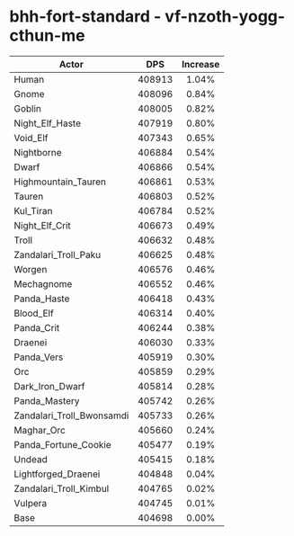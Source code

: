 # bhh-fort-standard - vf-nzoth-yogg-cthun-me
| Actor | DPS | Increase |
|---|:---:|:---:|
|Human|408913|1.04%|
|Gnome|408096|0.84%|
|Goblin|408005|0.82%|
|Night_Elf_Haste|407919|0.80%|
|Void_Elf|407343|0.65%|
|Nightborne|406884|0.54%|
|Dwarf|406866|0.54%|
|Highmountain_Tauren|406861|0.53%|
|Tauren|406803|0.52%|
|Kul_Tiran|406784|0.52%|
|Night_Elf_Crit|406673|0.49%|
|Troll|406632|0.48%|
|Zandalari_Troll_Paku|406625|0.48%|
|Worgen|406576|0.46%|
|Mechagnome|406552|0.46%|
|Panda_Haste|406418|0.43%|
|Blood_Elf|406314|0.40%|
|Panda_Crit|406244|0.38%|
|Draenei|406030|0.33%|
|Panda_Vers|405919|0.30%|
|Orc|405859|0.29%|
|Dark_Iron_Dwarf|405814|0.28%|
|Panda_Mastery|405742|0.26%|
|Zandalari_Troll_Bwonsamdi|405733|0.26%|
|Maghar_Orc|405660|0.24%|
|Panda_Fortune_Cookie|405477|0.19%|
|Undead|405415|0.18%|
|Lightforged_Draenei|404848|0.04%|
|Zandalari_Troll_Kimbul|404765|0.02%|
|Vulpera|404745|0.01%|
|Base|404698|0.00%|
